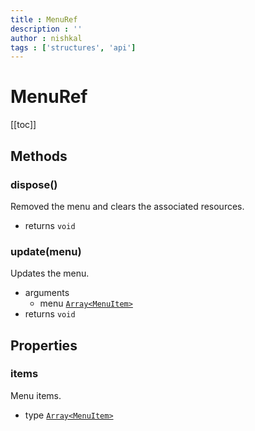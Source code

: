 ```yaml
---
title : MenuRef
description : ''
author : nishkal
tags : ['structures', 'api']
---
```


# MenuRef

[[toc]]

## Methods

### dispose()
Removed the menu and clears the associated resources.
* returns `void`

### update(menu)
Updates the menu.
* arguments
  * menu [`Array<MenuItem>`](/structures/menu-item.md)
* returns `void`

## Properties

### items
Menu items.
* type [`Array<MenuItem>`](/structures/menu-item.md)

